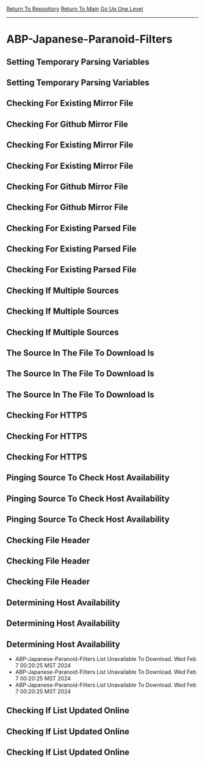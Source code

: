 [Return To Repository](https://github.com/DigitalWarrior/piholeparser/)
[Return To Main](https://github.com/DigitalWarrior/piholeparser/blob/master/RecentRunLogs/Mainlog.md)
[Go Up One Level](https://github.com/DigitalWarrior/piholeparser/blob/master/RecentRunLogs/TopLevelScripts/30-Processing-External-Blacklists.md)
____________________________________
# ABP-Japanese-Paranoid-Filters
## Setting Temporary Parsing Variables
## Setting Temporary Parsing Variables
## Checking For Existing Mirror File
## Checking For Github Mirror File
## Checking For Existing Mirror File
## Checking For Existing Mirror File
## Checking For Github Mirror File
## Checking For Github Mirror File
## Checking For Existing Parsed File
## Checking For Existing Parsed File
## Checking For Existing Parsed File
## Checking If Multiple Sources
## Checking If Multiple Sources
## Checking If Multiple Sources
## The Source In The File To Download Is
## The Source In The File To Download Is
## The Source In The File To Download Is
## Checking For HTTPS
## Checking For HTTPS
## Checking For HTTPS
## Pinging Source To Check Host Availability
## Pinging Source To Check Host Availability
## Pinging Source To Check Host Availability
## Checking File Header
## Checking File Header
## Checking File Header
## Determining Host Availability
## Determining Host Availability
## Determining Host Availability
* ABP-Japanese-Paranoid-Filters List Unavailable To Download. Wed Feb  7 00:20:25 MST 2024
* ABP-Japanese-Paranoid-Filters List Unavailable To Download. Wed Feb  7 00:20:25 MST 2024
* ABP-Japanese-Paranoid-Filters List Unavailable To Download. Wed Feb  7 00:20:25 MST 2024
## Checking If List Updated Online
## Checking If List Updated Online
## Checking If List Updated Online
